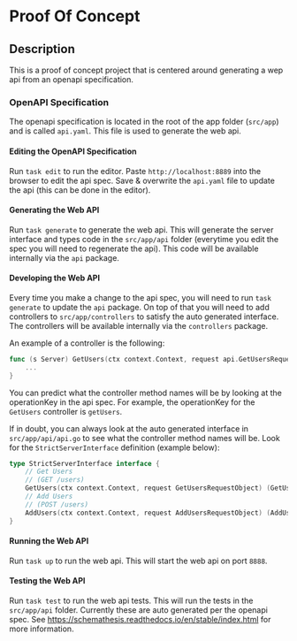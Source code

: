 # Proof Of Concept

## Description
This is a proof of concept project that is centered around generating a wep api from an openapi specification.

### OpenAPI Specification
The openapi specification is located in the root of the app folder (`src/app`) and is called `api.yaml`. This file is used to generate the web api.

#### Editing the OpenAPI Specification
Run `task edit` to run the editor. Paste `http://localhost:8889` into the browser to edit the api spec. Save & overwrite the `api.yaml` file to update the api (this can be done in the editor).

#### Generating the Web API
Run `task generate` to generate the web api. This will generate the server interface and types code in the `src/app/api` folder (everytime you edit the spec you will need to regenerate the api). This code will be available internally via the `api` package. 

#### Developing the Web API
Every time you make a change to the api spec, you will need to run `task generate` to update the `api` package. On top of that you will need to add controllers to `src/app/controllers` to satisfy the auto generated interface. The controllers will be available internally via the `controllers` package.

An example of a controller is the following:
```go
func (s Server) GetUsers(ctx context.Context, request api.GetUsersRequestObject) (api.GetUsersResponseObject, error) {
    ...
}
```

You can predict what the controller method names will be by looking at the operationKey in the api spec. For example, the operationKey for the `GetUsers` controller is `getUsers`.

If in doubt, you can always look at the auto generated interface in `src/app/api/api.go` to see what the controller method names will be.
Look for the `StrictServerInterface` definition (example below):

```go
type StrictServerInterface interface {
	// Get Users
	// (GET /users)
	GetUsers(ctx context.Context, request GetUsersRequestObject) (GetUsersResponseObject, error)
	// Add Users
	// (POST /users)
	AddUsers(ctx context.Context, request AddUsersRequestObject) (AddUsersResponseObject, error)
}
```

#### Running the Web API
Run `task up` to run the web api. This will start the web api on port `8888`.

#### Testing the Web API
Run `task test` to run the web api tests. This will run the tests in the `src/app/api` folder.
Currently these are auto generated per the openapi spec. See https://schemathesis.readthedocs.io/en/stable/index.html for more information.